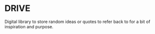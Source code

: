 # DRIVE
Digital library to store random ideas or quotes to refer back to for a bit of inspiration and purpose.
